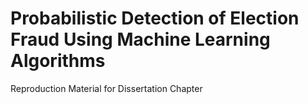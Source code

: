 # Probabilistic Detection of Election Fraud Using Machine Learning Algorithms
 Reproduction Material for Dissertation Chapter
